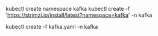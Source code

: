 kubectl create namespace kafka
kubectl create -f 'https://strimzi.io/install/latest?namespace=kafka' -n kafka

kubectl create -f kafka.yaml -n kafka 
